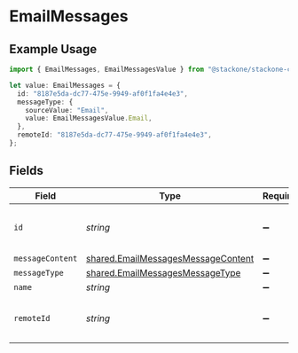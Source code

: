 # EmailMessages

## Example Usage

```typescript
import { EmailMessages, EmailMessagesValue } from "@stackone/stackone-client-ts/sdk/models/shared";

let value: EmailMessages = {
  id: "8187e5da-dc77-475e-9949-af0f1fa4e4e3",
  messageType: {
    sourceValue: "Email",
    value: EmailMessagesValue.Email,
  },
  remoteId: "8187e5da-dc77-475e-9949-af0f1fa4e4e3",
};
```

## Fields

| Field                                                                                           | Type                                                                                            | Required                                                                                        | Description                                                                                     | Example                                                                                         |
| ----------------------------------------------------------------------------------------------- | ----------------------------------------------------------------------------------------------- | ----------------------------------------------------------------------------------------------- | ----------------------------------------------------------------------------------------------- | ----------------------------------------------------------------------------------------------- |
| `id`                                                                                            | *string*                                                                                        | :heavy_minus_sign:                                                                              | Unique identifier                                                                               | 8187e5da-dc77-475e-9949-af0f1fa4e4e3                                                            |
| `messageContent`                                                                                | [shared.EmailMessagesMessageContent](../../../sdk/models/shared/emailmessagesmessagecontent.md) | :heavy_minus_sign:                                                                              | N/A                                                                                             |                                                                                                 |
| `messageType`                                                                                   | [shared.EmailMessagesMessageType](../../../sdk/models/shared/emailmessagesmessagetype.md)       | :heavy_minus_sign:                                                                              | N/A                                                                                             |                                                                                                 |
| `name`                                                                                          | *string*                                                                                        | :heavy_minus_sign:                                                                              | N/A                                                                                             |                                                                                                 |
| `remoteId`                                                                                      | *string*                                                                                        | :heavy_minus_sign:                                                                              | Provider's unique identifier                                                                    | 8187e5da-dc77-475e-9949-af0f1fa4e4e3                                                            |